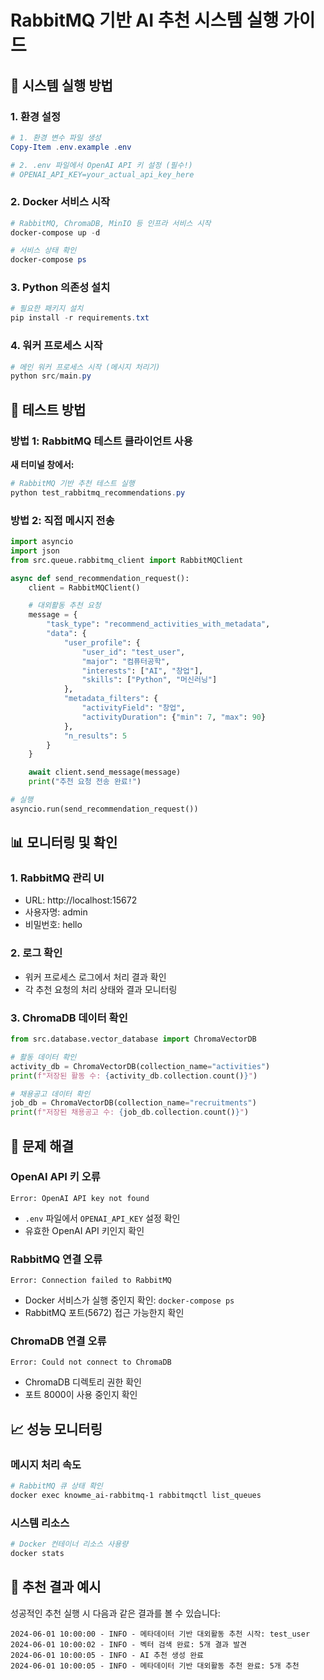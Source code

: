 # RabbitMQ 기반 AI 추천 시스템 실행 가이드

## 🚀 시스템 실행 방법

### 1. 환경 설정

```powershell
# 1. 환경 변수 파일 생성
Copy-Item .env.example .env

# 2. .env 파일에서 OpenAI API 키 설정 (필수!)
# OPENAI_API_KEY=your_actual_api_key_here
```

### 2. Docker 서비스 시작

```powershell
# RabbitMQ, ChromaDB, MinIO 등 인프라 서비스 시작
docker-compose up -d

# 서비스 상태 확인
docker-compose ps
```

### 3. Python 의존성 설치

```powershell
# 필요한 패키지 설치
pip install -r requirements.txt
```

### 4. 워커 프로세스 시작

```powershell
# 메인 워커 프로세스 시작 (메시지 처리기)
python src/main.py
```

## 🧪 테스트 방법

### 방법 1: RabbitMQ 테스트 클라이언트 사용

**새 터미널 창에서:**

```powershell
# RabbitMQ 기반 추천 테스트 실행
python test_rabbitmq_recommendations.py
```

### 방법 2: 직접 메시지 전송

```python
import asyncio
import json
from src.queue.rabbitmq_client import RabbitMQClient

async def send_recommendation_request():
    client = RabbitMQClient()

    # 대외활동 추천 요청
    message = {
        "task_type": "recommend_activities_with_metadata",
        "data": {
            "user_profile": {
                "user_id": "test_user",
                "major": "컴퓨터공학",
                "interests": ["AI", "창업"],
                "skills": ["Python", "머신러닝"]
            },
            "metadata_filters": {
                "activityField": "창업",
                "activityDuration": {"min": 7, "max": 90}
            },
            "n_results": 5
        }
    }

    await client.send_message(message)
    print("추천 요청 전송 완료!")

# 실행
asyncio.run(send_recommendation_request())
```

## 📊 모니터링 및 확인

### 1. RabbitMQ 관리 UI

- URL: http://localhost:15672
- 사용자명: admin
- 비밀번호: hello

### 2. 로그 확인

- 워커 프로세스 로그에서 처리 결과 확인
- 각 추천 요청의 처리 상태와 결과 모니터링

### 3. ChromaDB 데이터 확인

```python
from src.database.vector_database import ChromaVectorDB

# 활동 데이터 확인
activity_db = ChromaVectorDB(collection_name="activities")
print(f"저장된 활동 수: {activity_db.collection.count()}")

# 채용공고 데이터 확인
job_db = ChromaVectorDB(collection_name="recruitments")
print(f"저장된 채용공고 수: {job_db.collection.count()}")
```

## 🔧 문제 해결

### OpenAI API 키 오류

```
Error: OpenAI API key not found
```

- `.env` 파일에서 `OPENAI_API_KEY` 설정 확인
- 유효한 OpenAI API 키인지 확인

### RabbitMQ 연결 오류

```
Error: Connection failed to RabbitMQ
```

- Docker 서비스가 실행 중인지 확인: `docker-compose ps`
- RabbitMQ 포트(5672) 접근 가능한지 확인

### ChromaDB 연결 오류

```
Error: Could not connect to ChromaDB
```

- ChromaDB 디렉토리 권한 확인
- 포트 8000이 사용 중인지 확인

## 📈 성능 모니터링

### 메시지 처리 속도

```powershell
# RabbitMQ 큐 상태 확인
docker exec knowme_ai-rabbitmq-1 rabbitmqctl list_queues
```

### 시스템 리소스

```powershell
# Docker 컨테이너 리소스 사용량
docker stats
```

## 🎯 추천 결과 예시

성공적인 추천 실행 시 다음과 같은 결과를 볼 수 있습니다:

```
2024-06-01 10:00:00 - INFO - 메타데이터 기반 대외활동 추천 시작: test_user
2024-06-01 10:00:02 - INFO - 벡터 검색 완료: 5개 결과 발견
2024-06-01 10:00:05 - INFO - AI 추천 생성 완료
2024-06-01 10:00:05 - INFO - 메타데이터 기반 대외활동 추천 완료: 5개 추천
```
